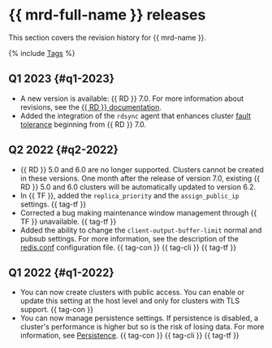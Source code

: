 # {{ mrd-full-name }} releases

This section covers the revision history for {{ mrd-name }}.

{% include [Tags](../_includes/mdb/release-notes-tags.md) %}

## Q1 2023 {#q1-2023}

* A new version is available: {{ RD }} 7.0. For more information about revisions, see the [{{ RD }} documentation](https://raw.githubusercontent.com/redis/redis/7.0/00-RELEASENOTES).
* Added the integration of the `rdsync` agent that enhances cluster [fault tolerance](concepts/replication.md#availability) beginning from {{ RD }} 7.0.

## Q2 2022 {#q2-2022}

* {{ RD }} 5.0 and 6.0 are no longer supported. Clusters cannot be created in these versions. One month after the release of version 7.0, existing {{ RD }} 5.0 and 6.0 clusters will be automatically updated to version 6.2.
* In {{ TF }}, added the `replica_priority` and the `assign_public_ip` settings. {{ tag-tf }}
* Corrected a bug making maintenance window management through {{ TF }} unavailable. {{ tag-tf }}
* Added the ability to change the `client-output-buffer-limit` normal and pubsub settings. For more information, see the description of the [redis.conf](https://raw.githubusercontent.com/redis/redis/unstable/redis.conf) configuration file. {{ tag-con }} {{ tag-cli }} {{ tag-tf }}

## Q1 2022 {#q1-2022}

* You can now create clusters with public access. You can enable or update this setting at the host level and only for clusters with TLS support. {{ tag-con }}
* You can now manage persistence settings. If persistence is disabled, a cluster's performance is higher but so is the risk of losing data. For more information, see [Persistence](concepts/replication#persistence). {{ tag-con }} {{ tag-cli }} {{ tag-tf }}
